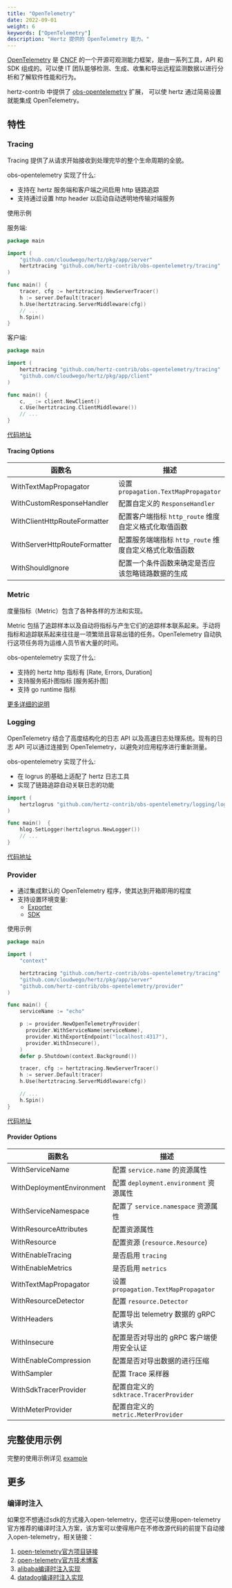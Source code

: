 ```yaml
---
title: "OpenTelemetry"
date: 2022-09-01
weight: 6
keywords: ["OpenTelemetry"]
description: "Hertz 提供的 OpenTelemetry 能力。"
---
```


[OpenTelemetry](https://opentelemetry.io/) 是 [CNCF](https://www.cncf.io/) 的一个开源可观测能力框架，是由一系列工具，API 和 SDK 组成的。可以使 IT 团队能够检测、生成、收集和导出远程监测数据以进行分析和了解软件性能和行为。

hertz-contrib 中提供了 [obs-opentelemetry](https://github.com/hertz-contrib/obs-opentelemetry) 扩展，
可以使 hertz 通过简易设置就能集成 OpenTelemetry。

## 特性

### Tracing

Tracing 提供了从请求开始接收到处理完毕的整个生命周期的全貌。

obs-opentelemetry 实现了什么:

- 支持在 hertz 服务端和客户端之间启用 http 链路追踪
- 支持通过设置 http header 以启动自动透明地传输对端服务

使用示例

服务端:

```go
package main

import (
    "github.com/cloudwego/hertz/pkg/app/server"
    hertztracing "github.com/hertz-contrib/obs-opentelemetry/tracing"
)

func main() {
    tracer, cfg := hertztracing.NewServerTracer()
    h := server.Default(tracer)
    h.Use(hertztracing.ServerMiddleware(cfg))
    // ...
    h.Spin()
}
```

客户端:

```go
package main

import (
    hertztracing "github.com/hertz-contrib/obs-opentelemetry/tracing"
    "github.com/cloudwego/hertz/pkg/app/client"
)

func main() {
    c, _ := client.NewClient()
    c.Use(hertztracing.ClientMiddleware())
    // ...
}
```

[代码地址](https://github.com/hertz-contrib/obs-opentelemetry/tree/main/tracing)

#### Tracing Options

| 函数名                       | 描述                                                   |
| ---------------------------- | ------------------------------------------------------ |
| WithTextMapPropagator        | 设置 `propagation.TextMapPropagator`                   |
| WithCustomResponseHandler    | 配置自定义的 `ResponseHandler`                         |
| WithClientHttpRouteFormatter | 配置客户端指标 `http_route` 维度自定义格式化取值函数   |
| WithServerHttpRouteFormatter | 配置服务端端指标 `http_route` 维度自定义格式化取值函数 |
| WithShouldIgnore             | 配置一个条件函数来确定是否应该忽略链路数据的生成       |

### Metric

度量指标（Metric）包含了各种各样的方法和实现。

Metric 包括了追踪样本以及自动将指标与产生它们的追踪样本联系起来。手动将指标和追踪联系起来往往是一项繁琐且容易出错的任务。OpenTelemetry 自动执行这项任务将为运维人员节省大量的时间。

obs-opentelemetry 实现了什么:

- 支持的 hertz http 指标有 [Rate, Errors, Duration]
- 支持服务拓扑图指标 [服务拓扑图]
- 支持 go runtime 指标

[更多详细的说明](https://github.com/hertz-contrib/obs-opentelemetry/blob/main/README_CN.md#%E7%8E%B0%E5%B7%B2%E6%94%AF%E6%8C%81%E7%9A%84-mertrics)

### Logging

OpenTelemetry 结合了高度结构化的日志 API 以及高速日志处理系统。现有的日志 API 可以通过连接到 OpenTelemetry，以避免对应用程序进行重新测量。

obs-opentelemetry 实现了什么:

- 在 logrus 的基础上适配了 hertz 日志工具
- 实现了链路追踪自动关联日志的功能

```go
import (
    hertzlogrus "github.com/hertz-contrib/obs-opentelemetry/logging/logrus"
)

func main()  {
    hlog.SetLogger(hertzlogrus.NewLogger())
    // ...
}
```

[代码地址](https://github.com/hertz-contrib/obs-opentelemetry/tree/main/logging/logrus)

### Provider

- 通过集成默认的 OpenTelemetry 程序，使其达到开箱即用的程度
- 支持设置环境变量:
  - [Exporter](https://opentelemetry.io/docs/reference/specification/protocol/exporter/)
  - [SDK](https://opentelemetry.io/docs/reference/specification/sdk-environment-variables/#general-sdk-configuration)

使用示例

```go
package main

import (
    "context"

    hertztracing "github.com/hertz-contrib/obs-opentelemetry/tracing"
    "github.com/cloudwego/hertz/pkg/app/server"
    "github.com/hertz-contrib/obs-opentelemetry/provider"
)

func main() {
    serviceName := "echo"

    p := provider.NewOpenTelemetryProvider(
      provider.WithServiceName(serviceName),
      provider.WithExportEndpoint("localhost:4317"),
      provider.WithInsecure(),
    )
    defer p.Shutdown(context.Background())

    tracer, cfg := hertztracing.NewServerTracer()
    h := server.Default(tracer)
    h.Use(hertztracing.ServerMiddleware(cfg))

    // ...
    h.Spin()
}
```

[代码地址](https://github.com/hertz-contrib/obs-opentelemetry/tree/main/provider)

#### Provider Options

| 函数名                    | 描述                                     |
| ------------------------- | ---------------------------------------- |
| WithServiceName           | 配置 `service.name` 的资源属性           |
| WithDeploymentEnvironment | 配置 `deployment.environment` 资源属性   |
| WithServiceNamespace      | 配置了 `service.namespace` 资源属性      |
| WithResourceAttributes    | 配置资源属性                             |
| WithResource              | 配置资源 (`resource.Resource`)           |
| WithEnableTracing         | 是否启用 `tracing`                       |
| WithEnableMetrics         | 是否启用 `metrics`                       |
| WithTextMapPropagator     | 设置 `propagation.TextMapPropagator`     |
| WithResourceDetector      | 配置 `resource.Detector`                 |
| WithHeaders               | 配置导出 telemetry 数据的 gRPC 请求头    |
| WithInsecure              | 配置是否对导出的 gRPC 客户端使用安全认证 |
| WithEnableCompression     | 配置是否对导出数据的进行压缩             |
| WithSampler               | 配置 Trace 采样器                        |
| WithSdkTracerProvider     | 配置自定义的 `sdktrace.TracerProvider`   |
| WithMeterProvider         | 配置自定义的 `metric.MeterProvider`      |

## 完整使用示例

完整的使用示例详见 [example](https://github.com/cloudwego/hertz-examples/tree/main/opentelemetry)

## 更多
### 编译时注入
如果您不想通过sdk的方式接入open-telemetry，您还可以使用open-telemetry官方推荐的编译时注入方案，该方案可以使得用户在不修改源代码的前提下自动接入open-telemetry，相关链接：
1. [open-telemetry官方项目链接](https://github.com/open-telemetry/opentelemetry-go-compile-instrumentation)
2. [open-telemetry官方技术博客](https://opentelemetry.io/blog/2025/go-compile-time-instrumentation)
3. [alibaba编译时注入实现](https://github.com/alibaba/opentelemetry-go-auto-instrumentation)
4. [datadog编译时注入实现](https://github.com/datadog/orchestrion)

